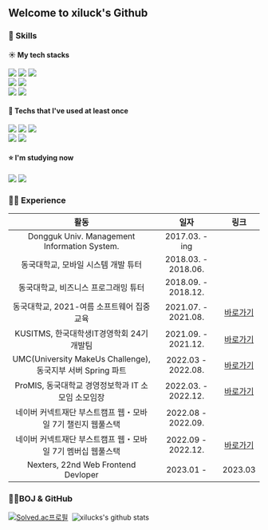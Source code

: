 ## Welcome to xiluck's Github

### 📖 Skills

#### ☀️ My tech stacks
<div style = font-size: 12>
  <img src="https://img.shields.io/badge/Python-3776AB?style=flat-square&logo=Python&logoColor=white"/>
  <img src="https://img.shields.io/badge/JavaScript-F7DF1E?style=flat-square&logo=JavaScript&logoColor=white"/>
  <img src="https://img.shields.io/badge/TypeScript-3178C6?style=flat-square&logo=TypeScript&logoColor=white"/>
</div>
<div>
  <img src="https://img.shields.io/badge/React-61DAFB?style=flat-square&logo=React&logoColor=white"/>
  <img src="https://img.shields.io/badge/mysql-4479A1?style=flat-square&logo=mysql&logoColor=white"/>
<div/>  
<div>
  <img src="https://img.shields.io/badge/GitHub-181717?style=flat-square&logo=GitHub&logoColor=white"/>
  <img src="https://img.shields.io/badge/Figma-F24E1E?style=flat-square&logo=Figma&logoColor=white"/>
</div>

#### 🌙 Techs that I've used at least once
<div>
  <div>
    <img src="https://img.shields.io/badge/Java-007396?style=flat-square&logo=Java&logoColor=white"/>
  <img src="https://img.shields.io/badge/Spring-6DB33F?style=flat-square&logo=Spring&logoColor=white"/>
  <img src="https://img.shields.io/badge/Springboot-6DB33F?style=flat-square&logo=Springboot&logoColor=white"/>  
  </div>
  <div>
    <img src="https://img.shields.io/badge/Node.js-339933?style=flat-square&logo=Node.js&logoColor=white"/>
    <img src="https://img.shields.io/badge/express-000000?style=flat-square&logo=Express&logoColor=white"/>
  </div>
  </div>    

#### ⭐️ I'm studying now
<div>
  <img src="https://img.shields.io/badge/Next.js-000000?style=flat-square&logo=Next.js&logoColor=white"/>
  <img src="https://img.shields.io/badge/MongoDB-47A248?style=flat-square&logo=MongoDB&logoColor=white"/>
</div>
  
### 🏃‍♀️ Experience
| 활동 | 일자 | 링크 |
|:---:|:---:|:---:|
| Dongguk Univ. Management Information System. | 2017.03. - ing| |
| 동국대학교, 모바일 시스템 개발 튜터 | 2018.03. - 2018.06. | | 
| 동국대학교, 비즈니스 프로그래밍 튜터 | 2018.09. - 2018.12. | |
| 동국대학교, 2021-여름 소프트웨어 집중교육 | 2021.07. - 2021.08. | [바로가기](https://github.com/xilucks/java_Study/tree/master/src/Hello_algo) | 
| KUSITMS, 한국대학생IT경영학회 24기 개발팀 | 2021.09. - 2021.12. | [바로가기](https://github.com/1thefull-Project/Frontend) |
| UMC(University MakeUs Challenge), 동국지부 서버 Spring 파트 | 2022.03 - 2022.08.| [바로가기](https://github.com/MailboxOfMind/MailboxOfMind_BackEnd)|
| ProMIS, 동국대학교 경영정보학과 IT 소모임 소모임장 | 2022.03. - 2022.12. | [바로가기](https://github.com/ProMIS-DGU)
| 네이버 커넥트재단 부스트캠프 웹・모바일 7기 챌린지 웹풀스택 | 2022.08 - 2022.09. ||
| 네이버 커넥트재단 부스트캠프 웹・모바일 7기 멤버십 웹풀스택 | 2022.09 - 2022.12. |[바로가기](https://github.com/boostcampwm-2022/Web04-Fitory)|
| Nexters, 22nd Web Frontend Devloper | 2023.01 - | 2023.03|

### 👨‍💻BOJ & GitHub
[![Solved.ac프로필](http://mazassumnida.wtf/api/v2/generate_badge?boj=siun0331)](https://solved.ac/siun0331)&nbsp;
![xilucks's github stats](https://github-readme-stats.vercel.app/api?username=xilucks&show_icons=true&theme=synthwave&card_width=400px&line_height=21)
